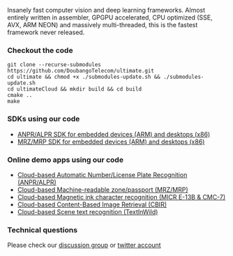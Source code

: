 Insanely fast computer vision and deep learning frameworks. Almost entirely written in assembler, GPGPU accelerated, CPU optimized (SSE, AVX, ARM NEON) and massively multi-threaded, this is the fastest framework never released.

### Checkout the code ###

```
git clone --recurse-submodules https://github.com/DoubangoTelecom/ultimate.git
cd ultimate && chmod +x ./submodules-update.sh && ./submodules-update.sh
cd ultimateCloud && mkdir build && cd build
cmake ..
make
```

### SDKs using our code ###

 - <a target="_blank" href="https://github.com/DoubangoTelecom/ultimateALPR-SDK">ANPR/ALPR SDK for embedded devices (ARM) and desktops (x86) </a>
  - <a target="_blank" href="https://github.com/DoubangoTelecom/ultimateMRZ-SDK">MRZ/MRP SDK for embedded devices (ARM) and desktops (x86) </a>
 
 ### Online demo apps using our code ###
 - <a target="_blank" href="https://doubango.org/webapps/alpr/">Cloud-based Automatic Number/License Plate Recognition (ANPR/ALPR)</a>
 - <a target="_blank" href="https://doubango.org/webapps/mrz/">Cloud-based Machine-readable zone/passport (MRZ/MRP)</a>
 - <a target="_blank" href="https://doubango.org/webapps/micr/">Cloud-based Magnetic ink character recognition (MICR E-13B & CMC-7)</a>
 - <a target="_blank" href="https://doubango.org/webapps/cbir/">Cloud-based Content-Based Image Retrieval (CBIR)</a>
 - <a target="_blank" href="https://doubango.org/webapps/ocr/">Cloud-based Scene text recognition (TextInWild)</a>
 
 ### Technical questions ###
 Please check our [discussion group](https://groups.google.com/forum/#!forum/doubango-ai) or [twitter account](https://twitter.com/doubangotelecom?lang=en)
